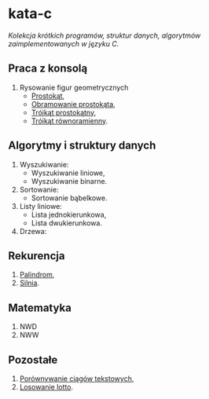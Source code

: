 # kata-c
_Kolekcja krótkich programów, struktur danych, algorytmów zaimplementowanych w języku C._

Praca z konsolą
---------------

1. Rysowanie figur geometrycznych
    * [Prostokąt](/console/print_rectangle.c),
    * [Obramowanie prostokąta](/console/print_rectangle_with_border.c),
    * [Trójkąt prostokątny](/console/print_triangle_rectangular.c),
    * [Trójkąt równoramienny](/console/print_triangle_isosceles.c).

Algorytmy i struktury danych
----------------------------

1. Wyszukiwanie:
    * Wyszukiwanie liniowe,
    * Wyszukiwanie binarne.
2. Sortowanie:
    * Sortowanie bąbelkowe.
3. Listy liniowe:
    * Lista jednokierunkowa,
    * Lista dwukierunkowa.
4. Drzewa:

Rekurencja
----------

1. [Palindrom](/recursion/palindrome.c),
2. [Silnia](/recursion/factorial.c).

Matematyka
----------

1. NWD
2. NWW

Pozostałe
---------

1. [Porównywanie ciągów tekstowych](/other/string_compare.c),
2. [Losowanie lotto](/other/lottery.c).
